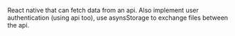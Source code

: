 React native that can fetch data from an api. Also implement user authentication (using api too), use asynsStorage to exchange files between the api.
